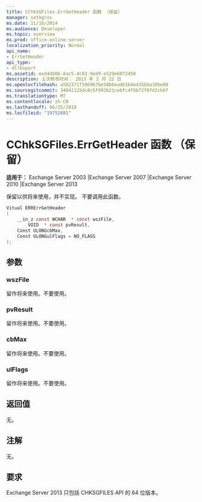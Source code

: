 ```yaml
---
title: CChkSGFiles.ErrGetHeader 函数 （保留）
manager: sethgros
ms.date: 11/16/2014
ms.audience: Developer
ms.topic: overview
ms.prod: office-online-server
localization_priority: Normal
api_name:
- ErrGetHeader
api_type:
- dllExport
ms.assetid: eed4d88b-8ac5-4c03-9ed9-e529e6072450
description: 上次修改时间： 2013 年 2 月 22 日
ms.openlocfilehash: a502371f596967be58b6ead61b4e435bba30be88
ms.sourcegitcommit: 34041125dc8c5f993b21cebfc4f8b72f0fd2cb6f
ms.translationtype: MT
ms.contentlocale: zh-CN
ms.lasthandoff: 06/25/2018
ms.locfileid: "19752681"
---
```

# <a name="cchksgfileserrgetheader-function-reserved"></a>CChkSGFiles.ErrGetHeader 函数 （保留）

**适用于：** Exchange Server 2003 |Exchange Server 2007 |Exchange Server 2010 |Exchange Server 2013
  
保留以供将来使用，并不实现。 不要调用此函数。 
  
```cs
Vitual ERRErrGetHeader  
(
    __in_z const WCHAR  * const wszFile,
        VOID  * const pvResult,
    Const ULONGcbMax,
    Const ULONGulFlags = NO_FLAGS
);

```

## <a name="parameters"></a>参数

### <a name="wszfile"></a>wszFile
  
留作将来使用。不要使用。
    
### <a name="pvresult"></a>pvResult
  
留作将来使用。不要使用。
    
### <a name="cbmax"></a>cbMax
  
留作将来使用。不要使用。
    
### <a name="ulflags"></a>ulFlags
  
留作将来使用。不要使用。
    
## <a name="return-value"></a>返回值

无。
  
## <a name="remarks"></a>注解

无。
  
## <a name="requirements"></a>要求

Exchange Server 2013 只包括 CHKSGFILES API 的 64 位版本。
  

